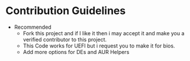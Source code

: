 # Contribution Guidelines

- Recommended
  - Fork this project and if I like it then i may accept it and make you a verified contributor to this project.
  - This Code works for UEFI but i request you to make it for bios.
  - Add more options for DEs and AUR Helpers
